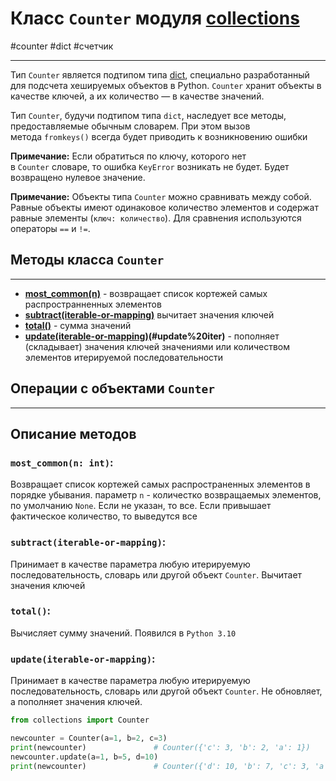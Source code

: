 # Класс `Counter` модуля [collections](_collections%20-%20модуль.md)
#counter #dict #счетчик
***
Тип `Counter` является подтипом типа [dict](../../../Встроенные%20возможности%20Python/dict/_dict%20-%20тип%20данных.md), специально разработанный для подсчета хешируемых объектов в Python. `Counter` хранит объекты в качестве ключей, а их количество — в качестве значений.

Тип `Counter`, будучи подтипом типа `dict`, наследует все методы, предоставляемые обычным словарем. При этом вызов метода `fromkeys()` всегда будет приводить к возникновению ошибки

**Примечание:** Если обратиться по ключу, которого нет в `Counter` словаре, то ошибка `KeyError` возникать не будет. Будет возвращено нулевое значение.

**Примечание:** Объекты типа `Counter` можно сравнивать между собой. Равные объекты имеют одинаковое количество элементов и содержат равные элементы (`ключ: количество`). Для сравнения используются операторы `==` и `!=`.

## Методы класса `Counter`
***
- **[most_common(n)](#most_common%20n%20int)** - возвращает список кортежей самых распространненных элементов
- **[subtract(iterable-or-mapping)](#subtract%20iterable-or-mapping)** вычитает значения ключей
- **[total()](#total)** - сумма значений
- **[update(iterable-or-mapping)](#update%20iterable-or-mapping)(#update%20iter)** - пополняет (складывает) значения ключей значениями или количеством элементов итерируемой последовательности


## Операции с объектами `Counter`
***

## Описание методов
### `most_common(n: int)`:
Возвращает список кортежей самых распространенных элементов в порядке убывания. 
параметр `n` - количестко возвращаемых элементов, по умолчанию `None`. Если не указан, то все. Если привышает фактическое количество, то выведутся все

### `subtract(iterable-or-mapping)`:
Принимает в качестве параметра любую итерируемую последовательность, словарь или другой объект `Counter`. Вычитает значения ключей

### `total()`:
Вычисляет сумму значений. Появился в `Python 3.10`

### `update(iterable-or-mapping)`:
Принимает в качестве параметра любую итерируемую последовательность, словарь или другой объект `Counter`. Не обновляет, а пополняет значения ключей.
```python
from collections import Counter

newcounter = Counter(a=1, b=2, c=3)
print(newcounter)               # Counter({'c': 3, 'b': 2, 'a': 1})
newcounter.update(a=1, b=5, d=10)
print(newcounter)               # Counter({'d': 10, 'b': 7, 'c': 3, 'a': 2})
```